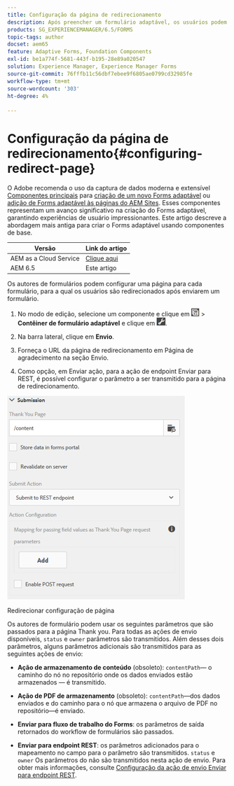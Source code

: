 ```yaml
---
title: Configuração da página de redirecionamento
description: Após preencher um formulário adaptável, os usuários podem ser redirecionados para uma página da Web que os autores de formulários podem configurar ao criar o formulário.
products: SG_EXPERIENCEMANAGER/6.5/FORMS
topic-tags: author
docset: aem65
feature: Adaptive Forms, Foundation Components
exl-id: be1a774f-5681-443f-b195-28e89a020547
solution: Experience Manager, Experience Manager Forms
source-git-commit: 76fffb11c56dbf7ebee9f6805ae0799cd32985fe
workflow-type: tm+mt
source-wordcount: '303'
ht-degree: 4%

---
```


# Configuração da página de redirecionamento{#configuring-redirect-page}

<span class="preview"> O Adobe recomenda o uso da captura de dados moderna e extensível [Componentes principais](https://experienceleague.adobe.com/docs/experience-manager-core-components/using/adaptive-forms/introduction.html?lang=pt-BR) para [criação de um novo Forms adaptável](/help/forms/using/create-an-adaptive-form-core-components.md) ou [adição de Forms adaptável às páginas do AEM Sites](/help/forms/using/create-or-add-an-adaptive-form-to-aem-sites-page.md). Esses componentes representam um avanço significativo na criação do Forms adaptável, garantindo experiências de usuário impressionantes. Este artigo descreve a abordagem mais antiga para criar o Forms adaptável usando componentes de base. </span>

| Versão | Link do artigo |
| -------- | ---------------------------- |
| AEM as a Cloud Service | [Clique aqui](https://experienceleague.adobe.com/docs/experience-manager-cloud-service/content/forms/adaptive-forms-authoring/authoring-adaptive-forms-foundation-components/configure-submit-actions-and-metadata-submission/configuring-redirect-page.html) |
| AEM 6.5 | Este artigo |

Os autores de formulários podem configurar uma página para cada formulário, para a qual os usuários são redirecionados após enviarem um formulário.

1. No modo de edição, selecione um componente e clique em ![nível de campo](assets/field-level.png) > **Contêiner de formulário adaptável** e clique em ![cmppr](assets/cmppr.png).

1. Na barra lateral, clique em **Envio**.

1. Forneça o URL da página de redirecionamento em Página de agradecimento na seção Envio.
1. Como opção, em Enviar ação, para a ação de endpoint Enviar para REST, é possível configurar o parâmetro a ser transmitido para a página de redirecionamento.

![Redirecionar configuração de página](assets/thank-you-setting-1.png)

Redirecionar configuração de página

Os autores de formulário podem usar os seguintes parâmetros que são passados para a página Thank you. Para todas as ações de envio disponíveis, `status` e `owner` parâmetros são transmitidos. Além desses dois parâmetros, alguns parâmetros adicionais são transmitidos para as seguintes ações de envio:

* **Ação de armazenamento de conteúdo** (obsoleto): `contentPath`— o caminho do nó no repositório onde os dados enviados estão armazenados — é transmitido.

* **Ação de PDF de armazenamento** (obsoleto): `contentPath`—dos dados enviados e do caminho para o nó que armazena o arquivo de PDF no repositório—é enviado.

* **Enviar para fluxo de trabalho do Forms**: os parâmetros de saída retornados do workflow de formulários são passados.

* **Enviar para endpoint REST**: os parâmetros adicionados para o mapeamento no campo para o parâmetro são transmitidos. `status` e `owner` Os parâmetros do não são transmitidos nesta ação de envio. Para obter mais informações, consulte [Configuração da ação de envio Enviar para endpoint REST](../../forms/using/configuring-submit-actions.md).
